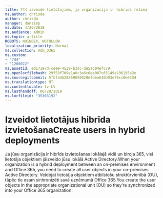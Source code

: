 ```yaml
---
title: 744 izveide lietotājiem, ja organizācija ir hibrīds režīmā
ms.author: chrisda
author: chrisda
manager: dansimp
ms.date: 4/26/2018
ms.audience: Admin
ms.topic: article
ROBOTS: NOINDEX, NOFOLLOW
localization_priority: Normal
ms.collection: Adm_O365
ms.custom:
- "744"
- "1200022"
ms.assetid: ed17197d-cee9-4539-b3dc-de5ac04efc79
ms.openlocfilehash: 29f53f709e1a0c3a6c6ee007c65149e196195a2e
ms.sourcegitcommit: 5fb7a4b28859690020efdea630d03e70cc0e6334
ms.translationtype: MT
ms.contentlocale: lv-LV
ms.lasthandoff: 06/28/2019
ms.locfileid: "35363192"
---
```

# <a name="create-users-in-hybrid-deployments"></a><span data-ttu-id="bcb9e-102">Izveidot lietotājus hibrīda izvietošana</span><span class="sxs-lookup"><span data-stu-id="bcb9e-102">Create users in hybrid deployments</span></span>

<span data-ttu-id="bcb9e-103">Ja jūsu organizācija ir hibrīds izvietošanas lokālajā vidē un biroja 365, visi lietotāja objektiem jāizveido jūsu lokālā Active Directory.</span><span class="sxs-lookup"><span data-stu-id="bcb9e-103">When your organization is a hybrid deployment between an on-premises environment and Office 365, you need to create all user objects in your on-premises Active Directory.</span></span> <span data-ttu-id="bcb9e-104">Veidojat lietotāja objektiem atbilstošu struktūrvienībā (OU), tāpēc tie esam sinhronizēti savā uzņēmumā Office 365.</span><span class="sxs-lookup"><span data-stu-id="bcb9e-104">You create the user objects in the appropriate organizational unit (OU) so they're synchronized into your Office 365 organization.</span></span>
